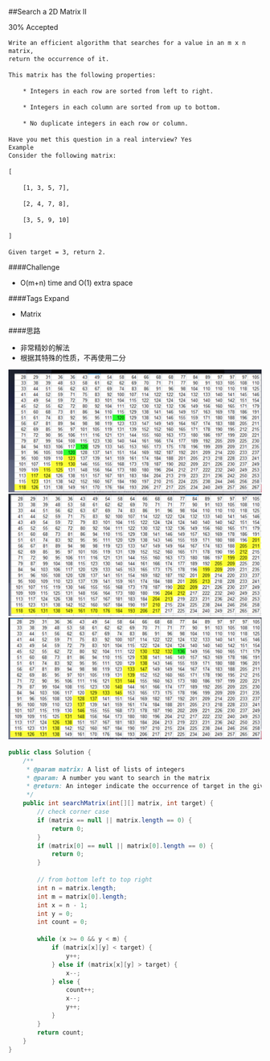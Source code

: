 ##Search a 2D Matrix II

30% Accepted

	Write an efficient algorithm that searches for a value in an m x n matrix,
    return the occurrence of it.

	This matrix has the following properties:

	    * Integers in each row are sorted from left to right.

	    * Integers in each column are sorted from up to bottom.

	    * No duplicate integers in each row or column.

	Have you met this question in a real interview? Yes
	Example
	Consider the following matrix:

	[

	    [1, 3, 5, 7],

	    [2, 4, 7, 8],

	    [3, 5, 9, 10]

	]

	Given target = 3, return 2.

####Challenge
- O(m+n) time and O(1) extra space

####Tags Expand
- Matrix

####思路
- 非常精妙的解法
- 根据其特殊的性质，不再使用二分

![](../image/Search-a-2D-Matrix-II-1.png)
![](../image/Search-a-2D-Matrix-II-2.png)
![](../image/Search-a-2D-Matrix-II-3.png)


```java
public class Solution {
    /**
     * @param matrix: A list of lists of integers
     * @param: A number you want to search in the matrix
     * @return: An integer indicate the occurrence of target in the given matrix
     */
    public int searchMatrix(int[][] matrix, int target) {
        // check corner case
        if (matrix == null || matrix.length == 0) {
            return 0;
        }
        if (matrix[0] == null || matrix[0].length == 0) {
            return 0;
        }

        // from bottom left to top right
        int n = matrix.length;
        int m = matrix[0].length;
        int x = n - 1;
        int y = 0;
        int count = 0;

        while (x >= 0 && y < m) {
            if (matrix[x][y] < target) {
                y++;
            } else if (matrix[x][y] > target) {
                x--;
            } else {
                count++;
                x--;
                y++;
            }
        }
        return count;
    }
}
```



